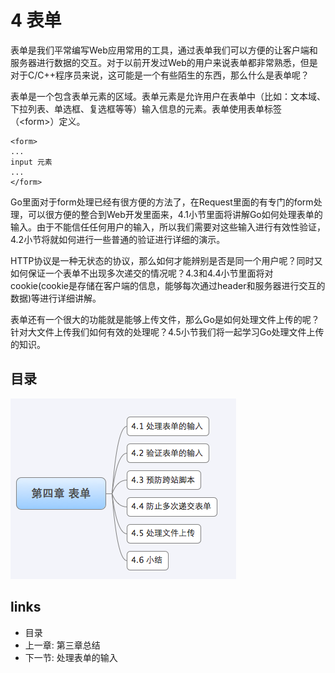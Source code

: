 # 4 表单

表单是我们平常编写Web应用常用的工具，通过表单我们可以方便的让客户端和服务器进行数据的交互。对于以前开发过Web的用户来说表单都非常熟悉，但是对于C/C++程序员来说，这可能是一个有些陌生的东西，那么什么是表单呢？

表单是一个包含表单元素的区域。表单元素是允许用户在表单中（比如：文本域、下拉列表、单选框、复选框等等）输入信息的元素。表单使用表单标签（\<form\>）定义。

	<form>
	...
	input 元素
	...
	</form>

Go里面对于form处理已经有很方便的方法了，在Request里面的有专门的form处理，可以很方便的整合到Web开发里面来，4.1小节里面将讲解Go如何处理表单的输入。由于不能信任任何用户的输入，所以我们需要对这些输入进行有效性验证，4.2小节将就如何进行一些普通的验证进行详细的演示。

HTTP协议是一种无状态的协议，那么如何才能辨别是否是同一个用户呢？同时又如何保证一个表单不出现多次递交的情况呢？4.3和4.4小节里面将对cookie(cookie是存储在客户端的信息，能够每次通过header和服务器进行交互的数据)等进行详细讲解。

表单还有一个很大的功能就是能够上传文件，那么Go是如何处理文件上传的呢？针对大文件上传我们如何有效的处理呢？4.5小节我们将一起学习Go处理文件上传的知识。

## 目录
![](/zh/images/navi4.png?raw=true)

## links
   * <a router-link="/">目录</a>
   * 上一章: <a router-link="/zh/03.5">第三章总结</a>
   * 下一节: <a router-link="/zh/04.1">处理表单的输入</a>
